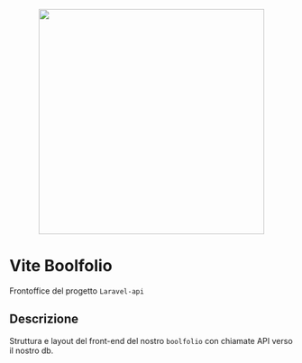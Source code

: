 <p align="center"><a href="https://laravel.com" target="_blank"><img src="https://raw.githubusercontent.com/laravel/art/master/logo-lockup/5%20SVG/2%20CMYK/1%20Full%20Color/laravel-logolockup-cmyk-red.svg" width="400"></a></p>


# Vite Boolfolio   
Frontoffice del progetto `Laravel-api`

## Descrizione
Struttura e layout del front-end del nostro `boolfolio` con chiamate API verso il nostro db.
